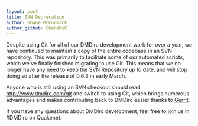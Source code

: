 ```yaml
---
layout: post
title: SVN Deprecation
author: Shane McCormack
author_github: ShaneMcC
---
```

Despite using Git for all of our DMDirc development work for over a year, we have continued to maintain a copy of the entire codebase in an SVN repository. This was primarily to facilitate some of our automated scripts, which we've finally finished migrating to use Git. This means that we no longer have any need to keep the SVN Repository up to date, and will stop doing so after the release of 0.6.3 in early March.

Anyone who is still using an SVN checkout should read <a href="http://www.dmdirc.com/git">http://www.dmdirc.com/git</a> and switch to using Git, which brings numerous advantages and makes contributing back to DMDirc easier thanks to <a href="{% post_url 2009-11-26-introducing-gerrit %}">Gerrit</a>.

If you have any questions about DMDirc development, feel free to join us in #DMDirc on Quakenet.